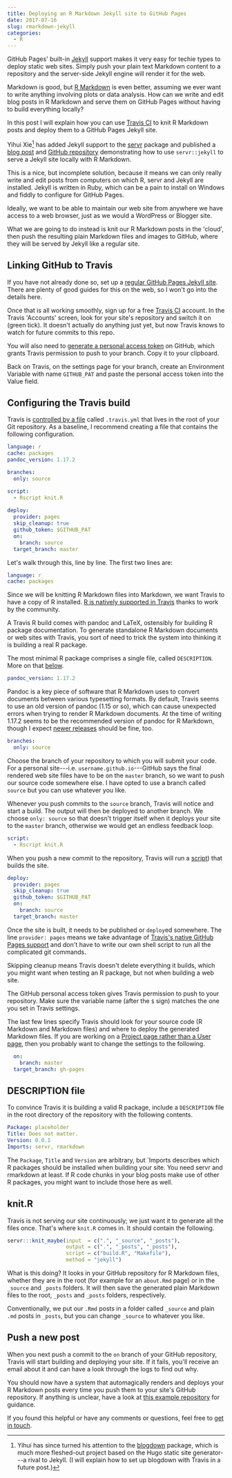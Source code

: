 ```yaml
---
title: Deploying an R Markdown Jekyll site to GitHub Pages
date: 2017-07-16
slug: rmarkdown-jekyll
categories:
  - R
---
```


GitHub Pages' built-in [Jekyll](https://jekyllrb.com/) support makes it very easy for techie types to deploy static web sites.
Simply push your plain text Markdown content to a repository and the server-side Jekyll engine will render it for the web.

Markdown is good, but [R Markdown](http://rmarkdown.rstudio.com/) is even better, assuming we ever want to write anything involving plots or data analysis.
How can we write and edit blog posts in R Markdown and serve them on GitHub Pages without having to build everything locally?

In this post I will explain how you can use [Travis CI](https://travis-ci.org/) to knit R Markdown posts and deploy them to a GitHub Pages Jekyll site.

Yihui Xie[^yx] has added Jekyll support to the [servr](https://cran.rstudio.com/web/packages/servr/index.html) package and published a [blog post](https://jekyll.yihui.name/2014/09/jekyll-with-knitr.html) and [GitHub repository](https://github.com/yihui/knitr-jekyll 'knitr-jekyll') demonstrating how to use `servr::jekyll` to serve a Jekyll site locally with R Markdown.

[^yx]: Yihui has since turned his attention to the [blogdown](https://bookdown.org/yihui/blogdown/) package, which is much more fleshed-out project based on the Hugo static site generator---a rival to Jekyll. (I will explain how to set up blogdown with Travis in a future post.)

This is a nice, but incomplete solution, because it means we can only really write and edit posts from computers on which R, servr and Jekyll are installed.
Jekyll is written in Ruby, which can be a pain to install on Windows and fiddly to configure for GitHub Pages.

Ideally, we want to be able to maintain our web site from anywhere we have access to a web browser, just as we would a WordPress or Blogger site.

What we are going to do instead is knit our R Markdown posts in the 'cloud', then push the resulting plain Markdown files and images to GitHub, where they will be served by Jekyll like a regular site.

## Linking GitHub to Travis

If you have not already done so, set up a [regular GitHub Pages Jekyll site](https://help.github.com/articles/about-github-pages-and-jekyll/).
There are plenty of good guides for this on the web, so I won't go into the details here.

Once that is all working smoothly, sign up for a free [Travis CI](https://travis-ci.org/) account.
In the Travis 'Accounts' screen, look for your site's repository and switch it on (green tick).
It doesn't actually do anything just yet, but now Travis knows to watch for future commits to this repo.

You will also need to [generate a personal access token](https://help.github.com/articles/creating-a-personal-access-token-for-the-command-line/) on GitHub, which grants Travis permission to push to your branch. Copy it to your clipboard.

Back on Travis, on the settings page for your branch, create an Environment Variable with name `GITHUB_PAT` and paste the personal access token into the Value field.

## Configuring the Travis build

Travis is [controlled by a file](https://docs.travis-ci.com/user/customizing-the-build) called `.travis.yml` that lives in the root of your Git repository.
As a baseline, I recommend creating a file that contains the following configuration.

```yaml
language: r
cache: packages
pandoc_version: 1.17.2

branches:
  only: source

script:
  - Rscript knit.R
  
deploy:
  provider: pages
  skip_cleanup: true
  github_token: $GITHUB_PAT
  on:
    branch: source
  target_branch: master
```

Let's walk through this, line by line. The first two lines are:

```yaml
language: r
cache: packages
```

Since we will be knitting R Markdown files into Markdown, we want Travis to have a copy of R installed. [R is natively supported in Travis](https://docs.travis-ci.com/user/languages/r/) thanks to work by the community.

A Travis R build comes with pandoc and LaTeX, ostensibly for building R package documentation. To generate standalone R Markdown documents or web sites with Travis, you sort of need to trick the system into thinking it is building a real R package.

The most minimal R package comprises a single file, called `DESCRIPTION`. More on that [below](#r-files).

```yaml
pandoc_version: 1.17.2
```
Pandoc is a key piece of software that R Markdown uses to convert documents between various typesetting formats.
By default, Travis seems to use an old version of pandoc (1.15 or so), which can cause unexpected errors when trying to render R Markdown documents.
At the time of writing 1.17.2 seems to be the recommended version of pandoc for R Markdown, though I expect [newer releases](http://pandoc.org/releases.html) should be fine, too.

```yaml
branches:
  only: source
```
Choose the branch of your repository to which you will submit your code.
For a personal site---i.e. `username.github.io`---GitHub says the final rendered web site files have to be on the `master` branch, so we want to push our source code somewhere else.
I have opted to use a branch called `source` but you can use whatever you like.

Whenever you push commits to the `source` branch, Travis will notice and start a build.
The output will then be deployed to another branch.
We choose `only: source` so that doesn't trigger itself when it deploys your site to the `master` branch, otherwise we would get an endless feedback loop.

```yaml
script:
  - Rscript knit.R
```

When you push a new commit to the repository, Travis will run a [script](#knit-r 'knit.R')) that builds the site.

```yaml
deploy:
  provider: pages
  skip_cleanup: true
  github_token: $GITHUB_PAT
  on:
    branch: source
  target_branch: master
```

Once the site is built, it needs to be published or `deploy`ed somewhere.
The line `provider: pages` means we take advantage of [Travis's native GitHub Pages support](https://docs.travis-ci.com/user/deployment/pages/) and don't have to write our own shell script to run all the complicated git commands.

Skipping cleanup means Travis doesn't delete everything it builds, which you might want when testing an R package, but not when building a web site.

The GitHub personal access token gives Travis permission to push to your repository.
Make sure the variable name (after the `$` sign) matches the one you set in Travis settings.

The last few lines specify Travis should look for your source code (R Markdown and Markdown files) and where to deploy the generated Markdown files.
If you are working on a [Project page rather than a User page](https://help.github.com/articles/user-organization-and-project-pages/), then you probably want to change the settings to the following.

```yaml
  on:
    branch: master
  target_branch: gh-pages
```

## DESCRIPTION file

To convince Travis it is building a valid R package, include a `DESCRIPTION` file in the root directory of the repository with the following contents.

```yaml
Package: placeholder
Title: Does not matter.
Version: 0.0.1
Imports: servr, rmarkdown
```

The `Package`, `Title` and `Version` are arbitrary, but `Imports describes which R packages should be installed when building your site.
You need servr and rmarkdown at least.
If R code chunks in your blog posts make use of other R packages, you might want to include those here as well.

## knit.R

Travis is not serving our site continuously; we just want it to generate all the files once.
That's where `knit.R` comes in.
It should contain the following.

```r
servr:::knit_maybe(input  = c(".", "_source", "_posts"),
                   output = c(".", "_posts", "_posts"),
                   script = c("build.R", "Makefile"),
                   method = "jekyll")
```

What is this doing? It looks in your GitHub repository for R Markdown files, whether they are in the root (for example for an `about.Rmd` page) or in the `_source` and `_posts` folders.
It will then save the generated plain Markdown files to the root, `_posts` and `_posts` folders, respectively.

Conventionally, we put our `.Rmd` posts in a folder called `_source` and plain `.md` posts in `_posts`, but you can change `_source` to whatever you like.

## Push a new post

When you next push a commit to the `on` branch of your GitHub repository, Travis will start building and deploying your site. If it fails, you'll receive an email about it and can have a look through the logs to find out why.

You should now have a system that automagically renders and deploys your R Markdown posts every time you push them to your site's GitHub repository.
If anything is unclear, have a look at [this example repository](https://github.com/Selbosh/old-jekyll) for guidance.

If you found this helpful or have any comments or questions, feel free to [get in touch](/about).